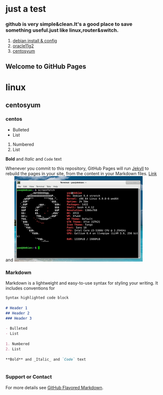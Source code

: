 # just a test
### github is very simple&clean.It's a good place to save something useful.just like linux,router&switch.

1. [debian install & config](debian1.html)
2. [oracle11g2](oracle11g2.html)
3. [centosyum](centosyum.html)
## Welcome to GitHub Pages
# linux
## centosyum
### centos

- Bulleted
- List

1. Numbered
2. List

**Bold** and _Italic_ and `Code` text

Whenever you commit to this repository, GitHub Pages will run [Jekyll](https://jekyllrb.com/) to rebuild the pages in your site, from the content in your Markdown files.
[Link](url) and ![Image](./images/debian.png)


### Markdown

Markdown is a lightweight and easy-to-use syntax for styling your writing. It includes conventions for

```markdown
Syntax highlighted code block

# Header 1
## Header 2
### Header 3

- Bulleted
- List

1. Numbered
2. List

**Bold** and _Italic_ and `Code` text



```
### Support or Contact
For more details see [GitHub Flavored Markdown](https://guides.github.com/features/mastering-markdown/).




